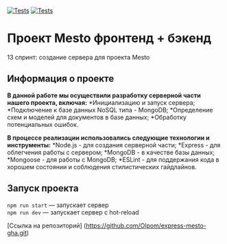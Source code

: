[![Tests](../../actions/workflows/tests-13-sprint.yml/badge.svg)](../../actions/workflows/tests-13-sprint.yml) [![Tests](../../actions/workflows/tests-14-sprint.yml/badge.svg)](../../actions/workflows/tests-14-sprint.yml)
# Проект Mesto фронтенд + бэкенд

13 спринт: создание сервера для проекта Mesto 
## Информация о проекте
**В данной работе мы осуществили разработку серверной части нашего проекта, включая:**
*Инициализацию и запуск сервера;
*Подключение к базе данных NoSQL типа - MongoDB;
*Определение схем и моделей для документов в базе данных;
*Обработку потенциальных ошибок.

**В процессе реализации использовались следующие технологии и инструменты:**
*Node.js - для создания серверной части;
*Express - для облегчения работы с сервером;
*MongoDB - в качестве базы данных;
*Mongoose - для работы с MongoDB;
*ESLint - для поддержания кода в хорошем состоянии и соблюдения стилистических гайдлайнов.
## Запуск проекта

`npm run start` — запускает сервер   
`npm run dev` — запускает сервер с hot-reload

[Ссылка на репозиторий] (https://github.com/Olpom/express-mesto-gha.git)

